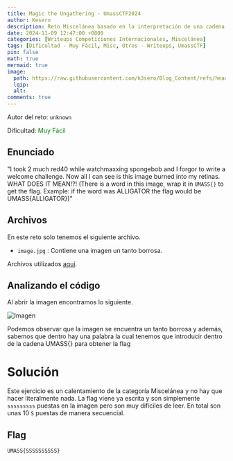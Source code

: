 ```yaml
---
title: Magic the Ungathering - UmassCTF2024
author: Kesero
description: Reto Miscelánea basado en la interpretación de una cadena supuestamente codificada.
date: 2024-11-09 12:47:00 +0800
categories: [Writeups Competiciones Internacionales, Miscelánea]
tags: [Dificultad - Muy Fácil, Misc, Otros - Writeups, UmassCTF]
pin: false
math: true
mermaid: true
image:
  path: https://raw.githubusercontent.com/k3sero/Blog_Content/refs/heads/main/Competiciones_Internacionales_Writeups/2024/Misc/UmassCTF2024/Magic_the_Ungathering/Magit_the_Ungathering.png
  lqip: 
  alt: 
comments: true
---
```


Autor del reto: `unknown`

Dificultad: <font color=green>Muy Fácil</font>

## Enunciado

"I took 2 much red40 while watchmaxxing spongebob and I forgor to write a welcome challenge. Now all I can see is this image burned into my retinas. WHAT DOES IT MEAN!?! (There is a word in this image, wrap it in `UMASS{}` to get the flag. Example: if the word was ALLIGATOR the flag would be UMASS{ALLIGATOR})"

## Archivos

En este reto solo tenemos el siguiente archivo.

- `image.jpg` : Contiene una imagen un tanto borrosa.

Archivos utilizados [aquí](https://github.com/k3sero/Blog_Content/tree/main/Competiciones_Internacionales_Writeups/2024/Misc/UmassCTF2024/Magic_the_Ungathering).

## Analizando el código

Al abrir la imagen encontramos lo siguiente.

![Imagen](https://raw.githubusercontent.com/k3sero/Blog_Content/refs/heads/main/Competiciones_Internacionales_Writeups/2024/Misc/UmassCTF2024/Magic_the_Ungathering/image.png)

Podemos observar que la imagen se encuentra un tanto borrosa y además, sabemos que dentro hay una palabra la cual tenemos que introducir dentro de la cadena UMASS{} para obtener la flag


# Solución

Este ejercicio es un calentamiento de la categoría Miscelánea y no hay que hacer literalmente nada. La flag viene ya escrita y son simplemente `sssssssss` puestas en la imagen pero son muy difíciles de leer. En total son unas 10 `S` puestas de manera secuencial.

## Flag

`UMASS{SSSSSSSSSS}`
